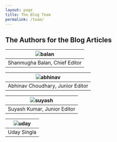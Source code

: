 ```yaml
---
layout: page
title: The Blog Team
permalink: /team/
---
```


## The Authors for the Blog Articles

|![balan](https://bitsphyassoc.github.io/assets/images/b.jpeg) | 
|:--:| 
| Shanmugha Balan, Chief Editor | 

|![abhinav](https://bitsphyassoc.github.io/assets/images/abhinav.jpg) | 
|:--:| 
| Abhinav Choudhary, Junior Editor | 

|![suyash](https://bitsphyassoc.github.io/assets/images/suyash.png) | 
|:--:| 
| Suyash Kumar, Junior Editor | 

|![uday](https://bitsphyassoc.github.io/assets/images/uday.jpg) | 
|:--:| 
| Uday Singla | 

